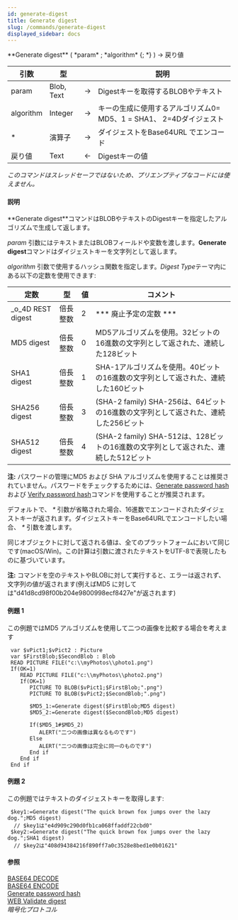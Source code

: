 ```yaml
---
id: generate-digest
title: Generate digest
slug: /commands/generate-digest
displayed_sidebar: docs
---
```


<!--REF #_command_.Generate digest.Syntax-->**Generate digest** ( *param* ; *algorithm* {; *} ) -> 戻り値<!-- END REF-->
<!--REF #_command_.Generate digest.Params-->
| 引数 | 型 |  | 説明 |
| --- | --- | --- | --- |
| param | Blob, Text | &#8594;  | Digestキーを取得するBLOBやテキスト |
| algorithm | Integer | &#8594;  | キーの生成に使用するアルゴリズム0= MD5、1 = SHA1、 2=4Dダイジェスト |
| * | 演算子 | &#8594;  | ダイジェストをBase64URL でエンコード |
| 戻り値 | Text | &#8592; | Digestキーの値 |

<!-- END REF-->

*このコマンドはスレッドセーフではないため、プリエンプティブなコードには使えません。*


#### 説明 

<!--REF #_command_.Generate digest.Summary-->**Generate digest**コマンドはBLOBやテキストのDigestキーを指定したアルゴリズムで生成して返します。<!-- END REF-->

*param* 引数にはテキストまたはBLOBフィールドや変数を渡します。**Generate digest**コマンドはダイジェストキーを文字列として返します。

*algorithm* 引数で使用するハッシュ関数を指定します。*Digest Type*テーマ内にある以下の定数を使用できます:

| 定数                  | 型    | 値 | コメント                                                      |
| ------------------- | ---- | - | --------------------------------------------------------- |
| \_o\_4D REST digest | 倍長整数 | 2 | \*\*\* 廃止予定の定数 \*\*\*                                     |
| MD5 digest          | 倍長整数 | 0 | MD5アルゴリズムを使用。32ビットの16進数の文字列として返された、連続した128ビット             |
| SHA1 digest         | 倍長整数 | 1 | SHA-1アルゴリズムを使用。40ビットの16進数の文字列として返された、連続した160ビット           |
| SHA256 digest       | 倍長整数 | 3 | (SHA-2 family) SHA-256は、64ビットの16進数の文字列として返された、連続した256ビット  |
| SHA512 digest       | 倍長整数 | 4 | (SHA-2 family) SHA-512は、128ビットの16進数の文字列として返された、連続した512ビット |

**注:** パスワードの管理にMD5 および SHA アルゴリズムを使用することは推奨されていません。パスワードをチェックするためには、[Generate password hash](generate-password-hash.md) および [Verify password hash](verify-password-hash.md)コマンドを使用することが推奨されます。

デフォルトで、 *\** 引数が省略された場合、16進数でエンコードされたダイジェストキーが返されます。ダイジェストキーをBase64URLでエンコードしたい場合、 *\** 引数を渡します。

同じオブジェクトに対して返される値は、全てのプラットフォームにおいて同じです(macOS/Win)。この計算は引数に渡されたテキストをUTF-8で表現したものに基づいています。

**注:** コマンドを空のテキストやBLOBに対して実行すると、エラーは返されず、文字列の値が返されます(例えばMD5 に対しては"d41d8cd98f00b204e9800998ecf8427e"が返されます)

#### 例題 1 

この例題ではMD5 アルゴリズムを使用して二つの画像を比較する場合を考えます

```4d
 var $vPict1;$vPict2 : Picture
 var $FirstBlob;$SecondBlob : Blob
 READ PICTURE FILE("c:\\myPhotos\\photo1.png")
 If(OK=1)
    READ PICTURE FILE("c:\\myPhotos\\photo2.png")
    If(OK=1)
       PICTURE TO BLOB($vPict1;$FirstBlob;".png")
       PICTURE TO BLOB($vPict2;$SecondBlob;".png")
 
       $MD5_1:=Generate digest($FirstBlob;MD5 digest)
       $MD5_2:=Generate digest($SecondBlob;MD5 digest)
 
       If($MD5_1#$MD5_2)
          ALERT("二つの画像は異なるものです")
       Else
          ALERT("二つの画像は完全に同一のものです")
       End if
    End if
 End if
```

#### 例題 2 

この例題ではテキストのダイジェストキーを取得します:

```4d
 $key1:=Generate digest("The quick brown fox jumps over the lazy dog.";MD5 digest)
  // $key1は"e4d909c290d0fb1ca068ffaddf22cbd0"
 $key2:=Generate digest("The quick brown fox jumps over the lazy dog.";SHA1 digest)
  // $key2は"408d94384216f890ff7a0c3528e8bed1e0b01621"
```

#### 参照 

[BASE64 DECODE](base64-decode.md)  
[BASE64 ENCODE](base64-encode.md)  
[Generate password hash](generate-password-hash.md)  
[WEB Validate digest](web-validate-digest.md)  
*暗号化プロトコル*  